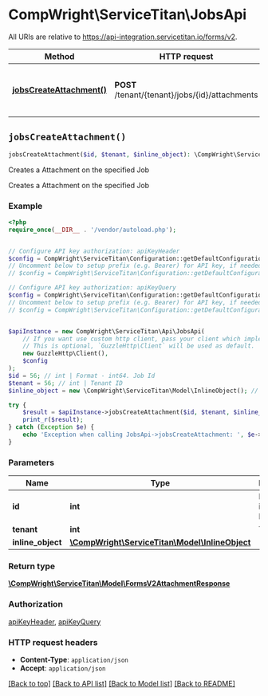 # CompWright\ServiceTitan\JobsApi

All URIs are relative to https://api-integration.servicetitan.io/forms/v2.

Method | HTTP request | Description
------------- | ------------- | -------------
[**jobsCreateAttachment()**](JobsApi.md#jobsCreateAttachment) | **POST** /tenant/{tenant}/jobs/{id}/attachments | Creates a Attachment on the specified Job


## `jobsCreateAttachment()`

```php
jobsCreateAttachment($id, $tenant, $inline_object): \CompWright\ServiceTitan\Model\FormsV2AttachmentResponse
```

Creates a Attachment on the specified Job

Creates a Attachment on the specified Job

### Example

```php
<?php
require_once(__DIR__ . '/vendor/autoload.php');


// Configure API key authorization: apiKeyHeader
$config = CompWright\ServiceTitan\Configuration::getDefaultConfiguration()->setApiKey('ST-App-Key', 'YOUR_API_KEY');
// Uncomment below to setup prefix (e.g. Bearer) for API key, if needed
// $config = CompWright\ServiceTitan\Configuration::getDefaultConfiguration()->setApiKeyPrefix('ST-App-Key', 'Bearer');

// Configure API key authorization: apiKeyQuery
$config = CompWright\ServiceTitan\Configuration::getDefaultConfiguration()->setApiKey('servicetitanapplicationkey', 'YOUR_API_KEY');
// Uncomment below to setup prefix (e.g. Bearer) for API key, if needed
// $config = CompWright\ServiceTitan\Configuration::getDefaultConfiguration()->setApiKeyPrefix('servicetitanapplicationkey', 'Bearer');


$apiInstance = new CompWright\ServiceTitan\Api\JobsApi(
    // If you want use custom http client, pass your client which implements `GuzzleHttp\ClientInterface`.
    // This is optional, `GuzzleHttp\Client` will be used as default.
    new GuzzleHttp\Client(),
    $config
);
$id = 56; // int | Format - int64. Job Id
$tenant = 56; // int | Tenant ID
$inline_object = new \CompWright\ServiceTitan\Model\InlineObject(); // \CompWright\ServiceTitan\Model\InlineObject

try {
    $result = $apiInstance->jobsCreateAttachment($id, $tenant, $inline_object);
    print_r($result);
} catch (Exception $e) {
    echo 'Exception when calling JobsApi->jobsCreateAttachment: ', $e->getMessage(), PHP_EOL;
}
```

### Parameters

Name | Type | Description  | Notes
------------- | ------------- | ------------- | -------------
 **id** | **int**| Format - int64. Job Id |
 **tenant** | **int**| Tenant ID |
 **inline_object** | [**\CompWright\ServiceTitan\Model\InlineObject**](../Model/InlineObject.md)|  | [optional]

### Return type

[**\CompWright\ServiceTitan\Model\FormsV2AttachmentResponse**](../Model/FormsV2AttachmentResponse.md)

### Authorization

[apiKeyHeader](../../README.md#apiKeyHeader), [apiKeyQuery](../../README.md#apiKeyQuery)

### HTTP request headers

- **Content-Type**: `application/json`
- **Accept**: `application/json`

[[Back to top]](#) [[Back to API list]](../../README.md#endpoints)
[[Back to Model list]](../../README.md#models)
[[Back to README]](../../README.md)
